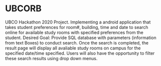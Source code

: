 # UBCORB
UBCO Hackathon 2020 Project. Implementing a android application that takes student preferences for room#, building, time and date to search online for available study rooms with specified preferences from the student.
Desired Goal: Provide SQL database with parameters (information from text Boxes) to conduct search. Once the search is completed, the result page will display all avaliable study rooms on campus for the specified date/time specified. Users will also have 
the opportunity to filter these search results using drop down menus. 
